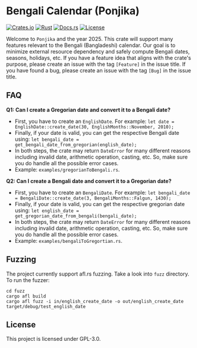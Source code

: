 # Bengali Calendar (Ponjika)

[![Crates.io](https://img.shields.io/crates/v/ponjika.svg)](https://crates.io/crates/ponjika)
[![Rust](https://github.com/mustakimur/ponjika/actions/workflows/rust.yml/badge.svg?branch=master)](https://github.com/mustakimur/ponjika/actions/workflows/rust.yml)
[![Docs.rs](https://docs.rs/ponjika/badge.svg)](https://docs.rs/ponjika)
[![License](https://img.shields.io/crates/l/ponjika.svg)](https://crates.io/crates/ponjikae)

Welcome to `Ponjika` and the year 2025. This crate will support many features relevant to the Bengali (Bangladeshi) calendar. Our goal is to minimize external resource dependency and safely compute Bengali dates, seasons, holidays, etc. If you have a feature idea that aligns with the crate's purpose, please create an issue with the tag `[Feature]` in the issue title. If you have found a bug, please create an issue with the tag `[Bug]` in the issue title.

## FAQ
**Q1: Can I create a Gregorian date and convert it to a Bengali date?**
- First, you have to create an `EnglishDate`. For example: `let date = EnglishDate::create_date(30, EnglishMonths::November, 2010);`
- Finally, if your date is valid, you can get the respective Bengali date using: `let bengali_date = get_bengali_date_from_gregorian(english_date);`
- In both steps, the crate may return `DateError` for many different reasons including invalid date, arithmetic operation, casting, etc. So, make sure you do handle all the possible error cases.
- Example: `examples/gregorianToBengali.rs`.

**Q2: Can I create a Bengali date and convert it to a Gregorian date?**
- First, you have to create an `BengaliDate`. For example: `let bengali_date = BengaliDate::create_date(3, BengaliMonths::Falgun, 1430);`
- Finally, if your date is valid, you can get the respective gregorian date using: `let english_date = get_gregorian_date_from_bengali(bengali_date);`
- In both steps, the crate may return `DateError` for many different reasons including invalid date, arithmetic operation, casting, etc. So, make sure you do handle all the possible error cases.
- Example: `examples/bengaliToGregortian.rs`.

## Fuzzing
The project currently support afl.rs fuzzing. Take a look into `fuzz` directory. To run the fuzzer:
```
cd fuzz
cargo afl build
cargo afl fuzz -i in/english_create_date -o out/english_create_date target/debug/test_english_date
```

## License
This project is licensed under GPL-3.0.